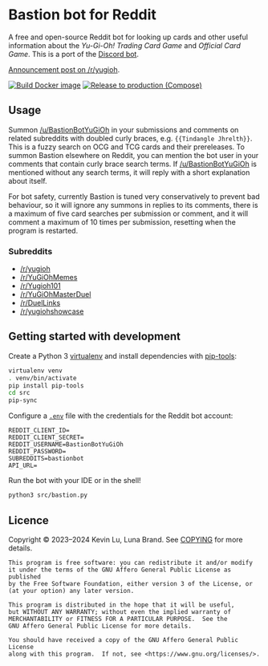 # Bastion bot for Reddit

A free and open-source Reddit bot for looking up cards and other useful information about the
_Yu-Gi-Oh! Trading Card Game_ and _Official Card Game_. This is a port of the
[Discord bot](https://github.com/DawnbrandBots/bastion-bot).

[Announcement post on /r/yugioh](https://reddit.com/r/yugioh/comments/139u4wb/the_bastion_card_bot_is_now_available_on_this/).

[![Build Docker image](https://github.com/DawnbrandBots/bastion-for-reddit/actions/workflows/docker.yml/badge.svg)](https://github.com/DawnbrandBots/bastion-for-reddit/actions/workflows/docker.yml)
[![Release to production (Compose)](https://github.com/DawnbrandBots/bastion-for-reddit/actions/workflows/release-compose.yml/badge.svg)](https://github.com/DawnbrandBots/bastion-for-reddit/actions/workflows/release-compose.yml)

## Usage

Summon [/u/BastionBotYuGiOh](https://reddit.com/u/BastionBotYuGiOh) in your submissions and comments on related subreddits
with doubled curly braces, e.g. `{{Tindangle Jhrelth}}`. This is a fuzzy search on OCG and TCG cards and their prereleases.
To summon Bastion elsewhere on Reddit, you can mention the bot user in your comments that contain curly brace search terms.
If [/u/BastionBotYuGiOh](https://reddit.com/u/BastionBotYuGiOh) is mentioned without any search terms, it will reply with
a short explanation about itself.

For bot safety, currently Bastion is tuned very conservatively to prevent bad behaviour,
so it will ignore any summons in replies to its comments,
there is a maximum of five card searches per submission or comment,
and it will comment a maximum of 10 times per submission, resetting when the program is restarted.

### Subreddits

- [/r/yugioh](https://reddit.com/r/yugioh)
- [/r/YuGiOhMemes](https://reddit.com/r/YuGiOhMemes)
- [/r/Yugioh101](https://reddit.com/r/Yugioh101)
- [/r/YuGiOhMasterDuel](https://reddit.com/r/YuGiOhMasterDuel)
- [/r/DuelLinks](https://reddit.com/r/DuelLinks)
- [/r/yugiohshowcase](https://reddit.com/r/yugiohshowcase)

## Getting started with development

Create a Python 3 [virtualenv](https://virtualenv.pypa.io) and install dependencies with
[pip-tools](https://github.com/jazzband/pip-tools):

```bash
virtualenv venv
. venv/bin/activate
pip install pip-tools
cd src
pip-sync
```

Configure a [`.env`](https://pypi.org/project/python-dotenv) file with the credentials for the Reddit bot account:

```dotenv
REDDIT_CLIENT_ID=
REDDIT_CLIENT_SECRET=
REDDIT_USERNAME=BastionBotYuGiOh
REDDIT_PASSWORD=
SUBREDDITS=bastionbot
API_URL=
```

Run the bot with your IDE or in the shell!

```bash
python3 src/bastion.py
```

## Licence

Copyright © 2023–2024 Kevin Lu, Luna Brand.
See [COPYING](https://github.com/DawnbrandBots/bastion-for-reddit/blob/master/COPYING) for more details.

```
This program is free software: you can redistribute it and/or modify
it under the terms of the GNU Affero General Public License as published
by the Free Software Foundation, either version 3 of the License, or
(at your option) any later version.

This program is distributed in the hope that it will be useful,
but WITHOUT ANY WARRANTY; without even the implied warranty of
MERCHANTABILITY or FITNESS FOR A PARTICULAR PURPOSE.  See the
GNU Affero General Public License for more details.

You should have received a copy of the GNU Affero General Public License
along with this program.  If not, see <https://www.gnu.org/licenses/>.
```

